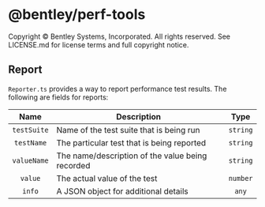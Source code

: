 # @bentley/perf-tools

Copyright © Bentley Systems, Incorporated. All rights reserved. See LICENSE.md for license terms and full copyright notice.

## Report

`Reporter.ts` provides a way to report performance test results. The following are fields for reports:

|    Name     | Description                                      |  Type   |
|:-----------:|--------------------------------------------------|:-------:|
| `testSuite` | Name of the test suite that is being run         | `string`|
| `testName`  | The particular test that is being reported       | `string`|
| `valueName` | The name/description of the value being recorded | `string`|
|  `value`    | The actual value of the test                     | `number`|
|   `info`    | A JSON object for additional details             |  `any`  |
